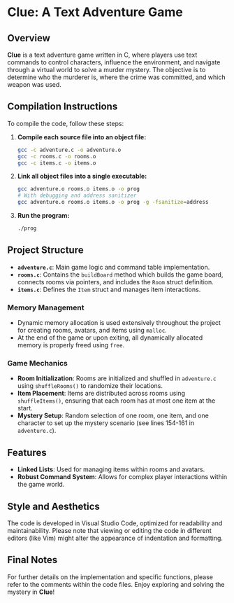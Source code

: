 # Clue: A Text Adventure Game

## Overview
**Clue** is a text adventure game written in C, where players use text commands to control characters, influence the environment, and navigate through a virtual world to solve a murder mystery. The objective is to determine who the murderer is, where the crime was committed, and which weapon was used.

## Compilation Instructions
To compile the code, follow these steps:

1. **Compile each source file into an object file:**
   ```bash
   gcc -c adventure.c -o adventure.o
   gcc -c rooms.c -o rooms.o
   gcc -c items.c -o items.o
   ```

2. **Link all object files into a single executable:**
   ```bash
   gcc adventure.o rooms.o items.o -o prog
   # With debugging and address sanitizer
   gcc adventure.o rooms.o items.o -o prog -g -fsanitize=address
   ```

3. **Run the program:**
   ```bash
   ./prog
   ```

## Project Structure
- **`adventure.c`**: Main game logic and command table implementation.
- **`rooms.c`**: Contains the `buildBoard` method which builds the game board, connects rooms via pointers, and includes the `Room` struct definition.
- **`items.c`**: Defines the `Item` struct and manages item interactions.

### Memory Management
- Dynamic memory allocation is used extensively throughout the project for creating rooms, avatars, and items using `malloc`.
- At the end of the game or upon exiting, all dynamically allocated memory is properly freed using `free`.

### Game Mechanics
- **Room Initialization**: Rooms are initialized and shuffled in `adventure.c` using `shuffleRooms()` to randomize their locations.
- **Item Placement**: Items are distributed across rooms using `shuffleItems()`, ensuring that each room has at most one item at the start.
- **Mystery Setup**: Random selection of one room, one item, and one character to set up the mystery scenario (see lines 154-161 in `adventure.c`).

## Features
- **Linked Lists**: Used for managing items within rooms and avatars.
- **Robust Command System**: Allows for complex player interactions within the game world.

## Style and Aesthetics
The code is developed in Visual Studio Code, optimized for readability and maintainability. Please note that viewing or editing the code in different editors (like Vim) might alter the appearance of indentation and formatting.

## Final Notes
For further details on the implementation and specific functions, please refer to the comments within the code files. Enjoy exploring and solving the mystery in **Clue**!


